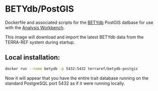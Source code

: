 # BETYdb/PostGIS

Dockerfile and associated scripts for the [BETYdb](https://www.betydb.org/) PostGIS datbase for use with the [Analysis Workbench](https://www.terraref.ndslabs.org).

This image will download and import the latest BETYdb data from the TERRA-REF system during startup.

## Local installation:

```sh
docker run --name betydb -p 5432:5432 terraref/betydb-postgis
```

Now it will appear that you have the entire trait database running on the standard PostgreSQL port 5432 as if it were running locally.
